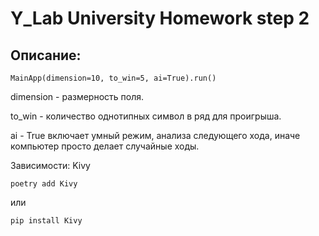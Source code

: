 # Y_Lab University Homework step 2

## Описание:

    MainApp(dimension=10, to_win=5, ai=True).run()

dimension - размерность поля.

to_win - количество однотипных символ в ряд для проигрыша.

ai - True включает умный режим, анализа следующего хода, иначе компьютер просто делает случайные ходы.

Зависимости: Kivy

    poetry add Kivy

или 

    pip install Kivy